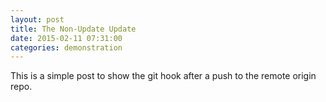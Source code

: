 ```yaml
---
layout: post
title: The Non-Update Update
date: 2015-02-11 07:31:00
categories: demonstration
---
```

This is a simple post to show the git hook after a push to the remote origin repo.  

